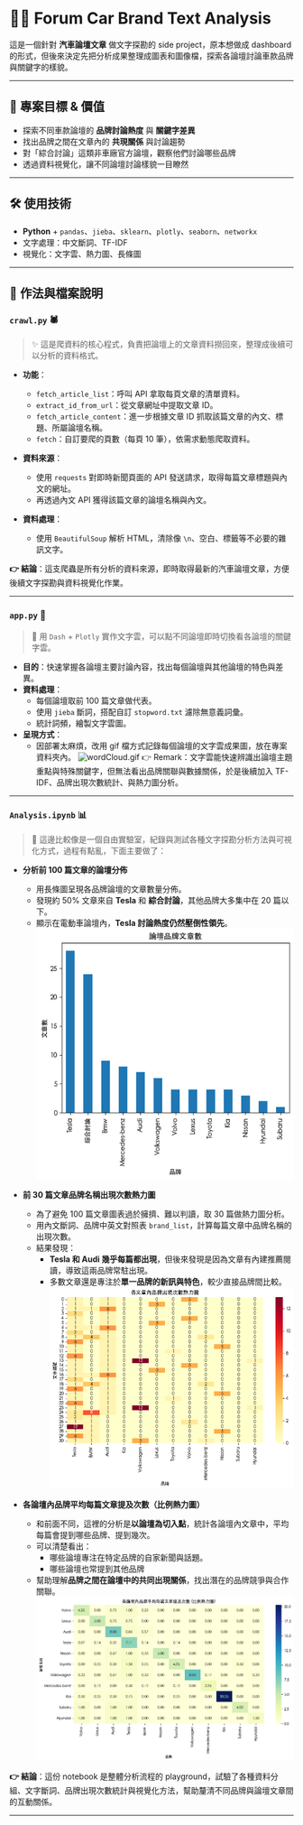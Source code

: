 # 🚗💬 Forum Car Brand Text Analysis

這是一個針對 **汽車論壇文章** 做文字探勘的 side project，原本想做成 dashboard 的形式，但後來決定先把分析成果整理成圖表和圖像檔，探索各論壇討論車款品牌與關鍵字的樣貌。

---

## 📌 專案目標 & 價值  

- 探索不同車款論壇的 **品牌討論熱度** 與 **關鍵字差異**
- 找出品牌之間在文章內的 **共現關係** 與討論趨勢  
- 對「綜合討論」這類非車廠官方論壇，觀察他們討論哪些品牌
- 透過資料視覺化，讓不同論壇討論樣貌一目瞭然  

---

## 🛠️ 使用技術  

- **Python** + `pandas`、`jieba`、`sklearn`、`plotly`、`seaborn`、`networkx`
- 文字處理：中文斷詞、TF-IDF
- 視覺化：文字雲、熱力圖、長條圖

---

## 📖 作法與檔案說明  
### `crawl.py` 🕷️  
> ✨ 這是爬資料的核心程式，負責把論壇上的文章資料撈回來，整理成後續可以分析的資料格式。

- **功能**：
  - `fetch_article_list`：呼叫 API 拿取每頁文章的清單資料。
  - `extract_id_from_url`：從文章網址中提取文章 ID。
  - `fetch_article_content`：進一步根據文章 ID 抓取該篇文章的內文、標題、所屬論壇名稱。
  - `fetch`：自訂要爬的頁數（每頁 10 筆），依需求動態爬取資料。

- **資料來源**：
  - 使用 `requests` 對即時新聞頁面的 API 發送請求，取得每篇文章標題與內文的網址。
  - 再透過內文 API 獲得該篇文章的論壇名稱與內文。

- **資料處理**：
  - 使用 `BeautifulSoup` 解析 HTML，清除像 `\n`、空白、標籤等不必要的雜訊文字。

**👉 結論**：這支爬蟲是所有分析的資料來源，即時取得最新的汽車論壇文章，方便後續文字探勘與資料視覺化作業。

---

### `app.py` 🎨  
> 🚀 用 `Dash` + `Plotly` 實作文字雲，可以點不同論壇即時切換看各論壇的關鍵字雲。

- **目的**：快速掌握各論壇主要討論內容，找出每個論壇與其他論壇的特色與差異。
- **資料處理**：
  - 每個論壇取前 100 篇文章做代表。
  - 使用 `jieba` 斷詞，搭配自訂 `stopword.txt` 濾除無意義詞彙。
  - 統計詞頻，繪製文字雲圖。
- **呈現方式**：
  - 因部署太麻煩，改用 gif 檔方式記錄每個論壇的文字雲成果圖，放在專案資料夾內。
![wordCloud.gif](images/wordcloud.gif)
👉 Remark：文字雲能快速辨識出論壇主題重點與特殊關鍵字，但無法看出品牌關聯與數據關係，於是後續加入 TF-IDF、品牌出現次數統計、與熱力圖分析。

---
### `Analysis.ipynb` 📊  
> 📝 這邊比較像是一個自由實驗室，紀錄與測試各種文字探勘分析方法與可視化方式，過程有點亂，下面主要做了：

- **分析前 100 篇文章的論壇分佈**
  - 用長條圖呈現各品牌論壇的文章數量分佈。
  - 發現約 50% 文章來自 **Tesla** 和 **綜合討論**，其他品牌大多集中在 20 篇以下。
  - 顯示在電動車論壇內，**Tesla 討論熱度仍然壓倒性領先**。
  ![barplot](images/bar.png)

- **前 30 篇文章品牌名稱出現次數熱力圖**
  - 為了避免 100 篇文章圖表過於擁擠、難以判讀，取 30 篇做熱力圖分析。
  - 用內文斷詞、品牌中英文對照表 `brand_list`，計算每篇文章中品牌名稱的出現次數。
  - 結果發現：
    - **Tesla 和 Audi 幾乎每篇都出現**，但後來發現是因為文章有內建推薦閱讀，導致這兩品牌常駐出現。
    - 多數文章還是專注於**單一品牌的新訊與特色**，較少直接品牌間比較。
   ![heatmap_index](images/heatmap_index.png)

- **各論壇內品牌平均每篇文章提及次數（比例熱力圖）**
  - 和前面不同，這裡的分析是**以論壇為切入點**，統計各論壇內文章中，平均每篇會提到哪些品牌、提到幾次。
  - 可以清楚看出：
    - 哪些論壇專注在特定品牌的自家新聞與話題。
    - 哪些論壇也常提到其他品牌
  - 幫助理解**品牌之間在論壇中的共同出現關係**，找出潛在的品牌競爭與合作關聯。
    ![heatmap_ratio](images/heatmap_ratio.png)

**👉 結論**：這份 notebook 是整體分析流程的 playground，試驗了各種資料分組、文字斷詞、品牌出現次數統計與視覺化方法，幫助釐清不同品牌與論壇文章間的互動關係。

---

